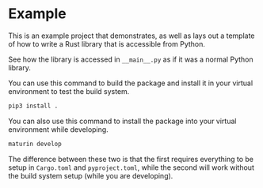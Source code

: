 # Example

This is an example project that demonstrates, as well as lays out a template
of how to write a Rust library that is accessible from 
Python. 

See how the library is accessed in `__main__.py` as if it was a normal Python library.


You can use this command to build the package and install it in your virtual environment to test the build system.
```bash
pip3 install .
```
You can also use this command to install the package into your virtual environment while developing. 
```bash
maturin develop
```

The difference between these two is that the first requires everything to be setup in `Cargo.toml` and `pyproject.toml`,
while the second will work without the build system setup (while you are developing).
